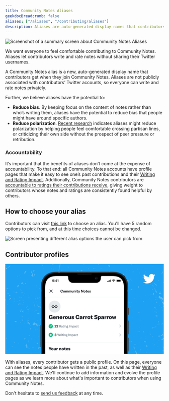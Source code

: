 ```yaml
---
title: Community Notes Aliases
geekdocBreadcrumb: false
aliases: ["/aliases", "/contributing/aliases"]
description: Aliases are auto-generated display names that contributors get when they join Community Notes on Twitter.
---
```


![Screenshot of a summary screen about Community Notes Aliases](../images/alias-01.png)

We want everyone to feel comfortable contributing to Community Notes. Aliases let contributors write and rate notes without sharing their Twitter usernames.

A Community Notes alias is a new, auto-generated display name that contributors get when they join Community Notes. Aliases are not publicly associated with contributors’ Twitter accounts, so everyone can write and rate notes privately.

Further, we believe aliases have the potential to:

- **Reduce bias**. By keeping focus on the content of notes rather than who’s writing them, aliases have the potential to reduce bias that people might have around specific authors.
- **Reduce polarization**. [Recent research](https://twitter.com/chris_bail/status/1379453587558952960?s=20) indicates aliases might reduce polarization by helping people feel comfortable crossing partisan lines, or criticizing their own side without the prospect of peer pressure or retribution.

### Accountability

It’s important that the benefits of aliases don’t come at the expense of accountability. To that end: all Community Notes accounts have profile pages that make it easy to see one’s past contributions and their [Writing and Rating Impact](../impact). Additionally, Community Notes contributors are [accountable to ratings their contributions receive](https://twitter.com/communitynotes/status/1404519791394758657), giving weight to contributors whose notes and ratings are consistently found helpful by others.

## How to choose your alias

Contributors can visit [this link](https://twitter.com/i/communitynotes/u/me) to choose an alias. You'll have 5 random options to pick from, and at this time choices cannot be changed.

![Screen presenting different alias options the user can pick from](../images/alias-02.png)

## Contributor profiles

![Screen showing an anonymous contributor, their avatar, and alias name](./images/alias-03.png)

With aliases, every contributor gets a public profile. On this page, everyone can see the notes people have written in the past, as well as their [Writing and Rating Impact](../impact). We'll continue to add information and evolve the profile pages as we learn more about what's important to contributors when using Community Notes.

Don't hesitate to [send us feedback](http://twitter.com/communitynotes) at any time.
